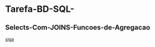 # Tarefa-BD-SQL-

## Selects-Com-JOINS-Funcoes-de-Agregacao

[siga](https://siga.cps.sp.gov.br/aluno/login.aspx)

<!---
![image](https://github.com/JonathanOliveiraCustodio/Tarefa-BD-SQL-Selects-Com-JOINS-Funcoes-de-Agregacao/assets/126304158/1069c7ca-c764-49df-b7e9-85582332c870)
--->

